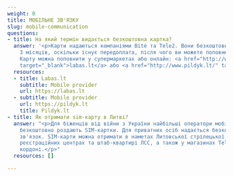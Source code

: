 ```yaml
---
weight: 0
title: МОБІЛЬНЕ ЗВ'ЯЗКУ
slug: mobile-communication
questions:
- title: На який термін видається безкоштовна картка?
  answer: '<p>Карти надаються компаніями Bitė та Tele2. Вони безкоштовні протягом
    3 місяців, оскільки існує передоплата, після чого ви можете поповнювати їх самостійно.
    Карту можна поповнити у супермаркетах або онлайн: <a href="http://www.labas.lt/"
    target="_blank">labas.lt</a> або <a href="http://www.pildyk.lt/" target="_blank">pildyk.lt</a></p>'
  resources:
  - title: Labas.lt
    subtitle: Mobile provider
    url: https://labas.lt
  - subtitle: Mobile provider
    url: https://pildyk.lt
    title: Pildyk.lt
- title: Як отримати sim-карту в Литві?
  answer: "<p>Для біженців від війни з України найбільші оператори мобільного зв'язку
    безкоштовно роздають SIM-картки. Для приватних осіб надається безкоштовний мобільний
    зв'язок. SIM-карти можна отримати в наметах Литовської стрілецької спілки (ЛСС),
    реєстраційних центрах та штаб-квартирі ЛСС, а також у магазинах Telia на литовсько-польському
    кордоні.</p>"
  resources: []

---
```

